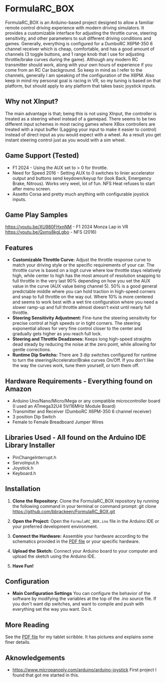 # FormulaRC_BOX

FormulaRC_BOX is an Arduino-based project designed to allow a familiar remote control driving experience with modern driving simulators. It provides a customizable interface for adjusting the throttle curve, steering sensitivity, and other parameters to suit different driving conditions and games. Generally, everything is configured for a DumboRC X6PM-350 6 channel receiver which is cheap, comfortable, and has a good amount of channels (3 toggle buttons, and 1 range knob that I use for adjusting throttle/brake curves during the game). Although any modern RC transmitter should work, along with your own hours of experience if you come from an RC Car background. So keep in mind as I refer to the channels, generally I am speaking of the configuration of the X6PM. Also keep in mind my personal goal is racing in VR, so my tuning is based on that platform, but should apply to any platform that takes basic joystick inputs. 

## Why not XInput? 

The main advantage is that; being this is not using XInput, the controller is treated as a steering wheel instead of a gamepad. There seems to be two different input schemes in most racing games where XBox controllers are treated with a input buffer (Lagging your input to make it easier to control) instead of direct input as you would expect with a wheel. As a result you get instant steering control just as you would with a sim wheel.

## Game Support (Tested)

- F1 2024 - Using the AUX set to > 0 for throttle.
- Need for Speed 2016 - Setting AUX to 0 switches to linier accelerator output and buttons send keydown/keyup for (look Back, Emergency Brake, Nitrous). Works very weel, lot of fun. NFS Heat refuses to start after menu screen.
- Assetto Corsa and pretty much anything with configurable joystick inputs.

## Game Play Samples

https://youtu.be/XU980FHxnNM - F1 2024 Monza Lap in VR
https://youtu.be/Qxms8kgLgbo - NFS (2016)

## Features

- **Customizable Throttle Curve:** Adjust the throttle response curve to match your driving style or the specific requirements of your car. The throttle curve is based on a logit curve where low throttle stays relatively high, while center to high has the most amount of resolution snapping to full throttle in the very last 90% depending on how you set the AUX value in the curve (AUX value being channel 5). 50% is a good general predictable middle where you can hold traction in high-speed corners and snap to full throttle on the way out. Where 10% is more centered and seems to work best with a wet tire configuration where you need a slower ramp-up and full throttle almost doesn't exist until nearly full throttle.
- **Steering Sensitivity Adjustment:** Fine-tune the steering sensitivity for precise control at high speeds or in tight corners. The steering exponential allows for very fine control closer to the center and gradually gets higher as you reach full lock.
- **Steering and Throttle Deadzones:** Keeps long high-speed straights dead steady by reducing the noise at the zero point, while allowing for gentle corrections.
- **Runtime Dip Switchs:** There are 3 dip switches configured for runtime to turn the steering/Accelerator/Brake curves On/Off. If you don't like the way the curves work, tune them yourself, or turn them off.

## Hardware Requirements - Everything found on Amazon

- Arduino Uno/Nano/Micro/Mega or any compatible microcontroller board (I used an ATmega32U4 5V/16MHz Module Board)
- Transmitter and Receiver (DumboRC X6PM-350 6 channel receiver)
- 3 position Dip Switch
- Female to Female Breadboard Jumper Wires

## Libraries Used - All found on the Arduino IDE Library Installer

- PinChangeInterrupt.h
- ServoInput.h
- Joystick.h
- Keyboard.h

## Installation

1. **Clone the Repository:**
Clone the FormulaRC_BOX repository by running the following command in your terminal or command prompt:
git clone https://github.com/bbrackeen/FormulaRC_BOX.git

2. **Open the Project:**
Open the `FormulaRC_BOX.ino` file in the Arduino IDE or your preferred development environment.
3. **Connect the Hardware:**
Assemble your hardware according to the schematics provided in the [PDF file](https://github.com/bbrackeen/FormulaRC_BOX/blob/main/Formula%20RC%20BOX.pdf) or your specific hardware.
4. **Upload the Sketch:**
Connect your Arduino board to your computer and upload the sketch using the Arduino IDE.
5. **Have Fun!**

## Configuration

- **Main Configuration Settings** You can configure the behavior of the software by modifying the variables at the top of the .ino source file. If you don't want dip switches, and want to compile and push with everything set the way you want. Do it.

## More Reading

See the [PDF file](https://github.com/bbrackeen/FormulaRC_BOX/blob/main/Formula%20RC%20BOX.pdf) for my tablet scribble. It has pictures and explains some finer details.

## Aknowledgements

- https://www.micropanoply.com/arduino/arduino-joystick First project I found that got me started in this.
